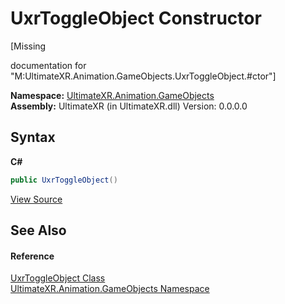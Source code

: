 # UxrToggleObject Constructor 
 

\[Missing <summary> documentation for "M:UltimateXR.Animation.GameObjects.UxrToggleObject.#ctor"\]

**Namespace:**&nbsp;<a href="N_UltimateXR_Animation_GameObjects">UltimateXR.Animation.GameObjects</a><br />**Assembly:**&nbsp;UltimateXR (in UltimateXR.dll) Version: 0.0.0.0

## Syntax

**C#**<br />
``` C#
public UxrToggleObject()
```

<a href="UltimateXR/Scripts/Animation/GameObjects/UxrToggleObject.cs" rel="noopener noreferrer" title="View the source code">View Source</a><br />

## See Also


#### Reference
<a href="T_UltimateXR_Animation_GameObjects_UxrToggleObject">UxrToggleObject Class</a><br /><a href="N_UltimateXR_Animation_GameObjects">UltimateXR.Animation.GameObjects Namespace</a><br />